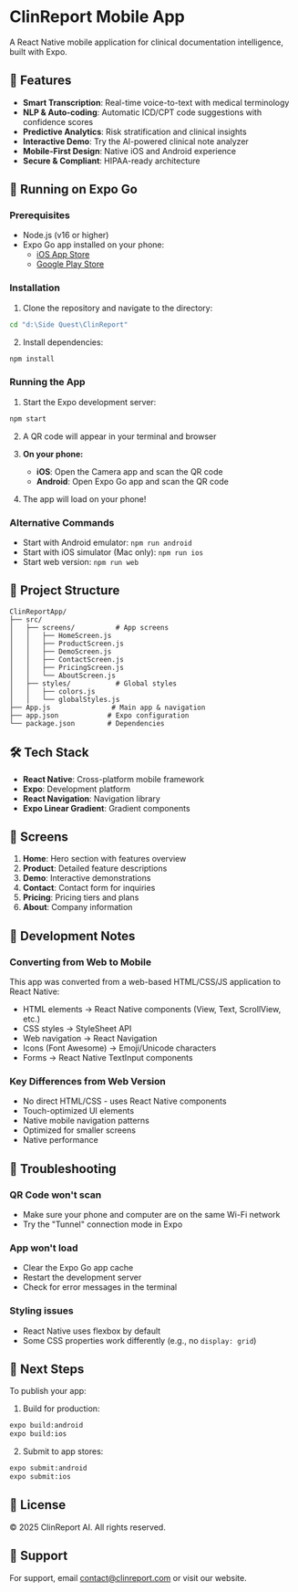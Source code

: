# ClinReport Mobile App

A React Native mobile application for clinical documentation intelligence, built with Expo.

## 🚀 Features

- **Smart Transcription**: Real-time voice-to-text with medical terminology
- **NLP & Auto-coding**: Automatic ICD/CPT code suggestions with confidence scores
- **Predictive Analytics**: Risk stratification and clinical insights
- **Interactive Demo**: Try the AI-powered clinical note analyzer
- **Mobile-First Design**: Native iOS and Android experience
- **Secure & Compliant**: HIPAA-ready architecture

## 📱 Running on Expo Go

### Prerequisites

- Node.js (v16 or higher)
- Expo Go app installed on your phone:
  - [iOS App Store](https://apps.apple.com/app/expo-go/id982107779)
  - [Google Play Store](https://play.google.com/store/apps/details?id=host.exp.exponent)

### Installation

1. Clone the repository and navigate to the directory:

```bash
cd "d:\Side Quest\ClinReport"
```

2. Install dependencies:

```bash
npm install
```

### Running the App

1. Start the Expo development server:
```bash
npm start
```

2. A QR code will appear in your terminal and browser

3. **On your phone:**
   - **iOS**: Open the Camera app and scan the QR code
   - **Android**: Open Expo Go app and scan the QR code

4. The app will load on your phone!

### Alternative Commands

- Start with Android emulator: `npm run android`
- Start with iOS simulator (Mac only): `npm run ios`
- Start web version: `npm run web`

## 📂 Project Structure

```
ClinReportApp/
├── src/
│   ├── screens/          # App screens
│   │   ├── HomeScreen.js
│   │   ├── ProductScreen.js
│   │   ├── DemoScreen.js
│   │   ├── ContactScreen.js
│   │   ├── PricingScreen.js
│   │   └── AboutScreen.js
│   ├── styles/           # Global styles
│   │   ├── colors.js
│   │   └── globalStyles.js
├── App.js               # Main app & navigation
├── app.json            # Expo configuration
└── package.json        # Dependencies
```

## 🛠️ Tech Stack

- **React Native**: Cross-platform mobile framework
- **Expo**: Development platform
- **React Navigation**: Navigation library
- **Expo Linear Gradient**: Gradient components

## 🎨 Screens

1. **Home**: Hero section with features overview
2. **Product**: Detailed feature descriptions
3. **Demo**: Interactive demonstrations
4. **Contact**: Contact form for inquiries
5. **Pricing**: Pricing tiers and plans
6. **About**: Company information

## 📝 Development Notes

### Converting from Web to Mobile

This app was converted from a web-based HTML/CSS/JS application to React Native:

- HTML elements → React Native components (View, Text, ScrollView, etc.)
- CSS styles → StyleSheet API
- Web navigation → React Navigation
- Icons (Font Awesome) → Emoji/Unicode characters
- Forms → React Native TextInput components

### Key Differences from Web Version

- No direct HTML/CSS - uses React Native components
- Touch-optimized UI elements
- Native mobile navigation patterns
- Optimized for smaller screens
- Native performance

## 🔧 Troubleshooting

### QR Code won't scan
- Make sure your phone and computer are on the same Wi-Fi network
- Try the "Tunnel" connection mode in Expo

### App won't load
- Clear the Expo Go app cache
- Restart the development server
- Check for error messages in the terminal

### Styling issues
- React Native uses flexbox by default
- Some CSS properties work differently (e.g., no `display: grid`)

## 🚀 Next Steps

To publish your app:

1. Build for production:
```bash
expo build:android
expo build:ios
```

2. Submit to app stores:
```bash
expo submit:android
expo submit:ios
```

## 📄 License

© 2025 ClinReport AI. All rights reserved.

## 🤝 Support

For support, email contact@clinreport.com or visit our website.
